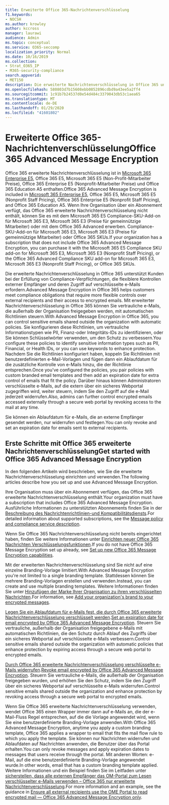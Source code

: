 ```yaml
---
title: Erweiterte Office 365-Nachrichtenverschlüsselung
f1.keywords:
- NOCSH
ms.author: krowley
author: kccross
manager: laurawi
audience: Admin
ms.topic: conceptual
ms.service: O365-seccomp
localization_priority: Normal
ms.date: 10/16/2019
ms.collection:
- Strat_O365_IP
- M365-security-compliance
search.appverid:
- MET150
description: Die erweiterte Nachrichtenverschlüsselung in Office 365 unterstützt Organisationen bei der Erfüllung Ihrer Compliance-Verpflichtungen, indem Administratoren die Möglichkeit erhalten, noch mehr mit geschützten Nachrichten zu tun.
ms.openlocfilehash: 580803d7b15608ebb0852896cdbd9a43ee5a2ff4
ms.sourcegitcommit: 1c91b7b24537d0e54d484c3379043db53c1aea65
ms.translationtype: MT
ms.contentlocale: de-DE
ms.lasthandoff: 01/29/2020
ms.locfileid: "41601802"
---
```

# <a name="office-365-advanced-message-encryption"></a><span data-ttu-id="bd214-103">Erweiterte Office 365-Nachrichtenverschlüsselung</span><span class="sxs-lookup"><span data-stu-id="bd214-103">Office 365 Advanced Message Encryption</span></span>

<span data-ttu-id="bd214-104">Office 365 erweiterte Nachrichtenverschlüsselung ist in [Microsoft 365 Enterprise E5](https://www.microsoft.com/microsoft-365/enterprise/home), Office 365 E5, Microsoft 365 E5 (Non-Profit-Mitarbeiter Preise), Office 365 Enterprise E5 (Nonprofit-Mitarbeiter Preise) und Office 365 Education A5 enthalten.</span><span class="sxs-lookup"><span data-stu-id="bd214-104">Office 365 Advanced Message Encryption is included in [Microsoft 365 Enterprise E5](https://www.microsoft.com/microsoft-365/enterprise/home), Office 365 E5, Microsoft 365 E5 (Nonprofit Staff Pricing), Office 365 Enterprise E5 (Nonprofit Staff Pricing), and Office 365 Education A5.</span></span> <span data-ttu-id="bd214-105">Wenn Ihre Organisation über ein Abonnement verfügt, das Office 365 erweiterte Nachrichtenverschlüsselung nicht enthält, können Sie es mit dem Microsoft 365 E5 Compliance-SKU-Add-on für Microsoft 365 E3, Microsoft 365 E3 (Preise für gemeinnützige Mitarbeiter) oder mit dem Office 365 Advanced erwerben. Compliance-SKU-Add-on für Microsoft 365 E3, Microsoft 365 E3 (Preise für gemeinnützige Mitarbeiter) oder Office 365 SKUs.</span><span class="sxs-lookup"><span data-stu-id="bd214-105">If your organization has a subscription that does not include Office 365 Advanced Message Encryption, you can purchase it with the Microsoft 365 E5 Compliance SKU add-on for Microsoft 365 E3, Microsoft 365 E3 (Nonprofit Staff Pricing), or the Office 365 Advanced Compliance SKU add-on for Microsoft 365 E3, Microsoft 365 E3 (Nonprofit Staff Pricing), or Office 365 SKUs.</span></span>

<span data-ttu-id="bd214-106">Die erweiterte Nachrichtenverschlüsselung in Office 365 unterstützt Kunden bei der Erfüllung von Compliance-Verpflichtungen, die flexiblere Kontrollen externer Empfänger und deren Zugriff auf verschlüsselte e-Mails erfordern.</span><span class="sxs-lookup"><span data-stu-id="bd214-106">Advanced Message Encryption in Office 365 helps customers meet compliance obligations that require more flexible controls over external recipients and their access to encrypted emails.</span></span> <span data-ttu-id="bd214-107">Mit erweiterter Nachrichtenverschlüsselung in Office 365 können Sie vertrauliche e-Mails, die außerhalb der Organisation freigegeben werden, mit automatischen Richtlinien steuern.</span><span class="sxs-lookup"><span data-stu-id="bd214-107">With Advanced Message Encryption in Office 365, you can control sensitive emails shared outside the organization with automatic policies.</span></span> <span data-ttu-id="bd214-108">Sie konfigurieren diese Richtlinien, um vertrauliche Informationstypen wie PII, Finanz-oder Integritäts-IDs zu identifizieren, oder Sie können Schlüsselwörter verwenden, um den Schutz zu verbessern.</span><span class="sxs-lookup"><span data-stu-id="bd214-108">You configure these policies to identify sensitive information types such as PII, Financial, or Health IDs, or you can use keywords to enhance protection.</span></span> <span data-ttu-id="bd214-109">Nachdem Sie die Richtlinien konfiguriert haben, koppeln Sie Richtlinien mit benutzerdefinierten e-Mail-Vorlagen und fügen dann ein Ablaufdatum für die zusätzliche Kontrolle von e-Mails hinzu, die der Richtlinie entsprechen.</span><span class="sxs-lookup"><span data-stu-id="bd214-109">Once you've configured the policies, you pair policies with custom branded email templates and then add an expiration date for extra control of emails that fit the policy.</span></span> <span data-ttu-id="bd214-110">Darüber hinaus können Administratoren verschlüsselte e-Mails, auf die extern über ein sicheres Webportal zugegriffen wird, weiter steuern, indem Sie den Zugriff auf die e-Mail jederzeit widerrufen.</span><span class="sxs-lookup"><span data-stu-id="bd214-110">Also, admins can further control encrypted emails accessed externally through a secure web portal by revoking access to the mail at any time.</span></span>

<span data-ttu-id="bd214-111">Sie können ein Ablaufdatum für e-Mails, die an externe Empfänger gesendet werden, nur widerrufen und festlegen.</span><span class="sxs-lookup"><span data-stu-id="bd214-111">You can only revoke and set an expiration date for emails sent to external recipients.</span></span>

## <a name="get-started-with-office-365-advanced-message-encryption"></a><span data-ttu-id="bd214-112">Erste Schritte mit Office 365 erweiterte Nachrichtenverschlüsselung</span><span class="sxs-lookup"><span data-stu-id="bd214-112">Get started with Office 365 Advanced Message Encryption</span></span>

<span data-ttu-id="bd214-113">In den folgenden Artikeln wird beschrieben, wie Sie die erweiterte Nachrichtenverschlüsselung einrichten und verwenden.</span><span class="sxs-lookup"><span data-stu-id="bd214-113">The following articles describe how you set up and use Advanced Message Encryption.</span></span>

<span data-ttu-id="bd214-114">Ihre Organisation muss über ein Abonnement verfügen, das Office 365 erweiterte Nachrichtenverschlüsselung enthält.</span><span class="sxs-lookup"><span data-stu-id="bd214-114">Your organization must have a subscription that includes Office 365 Advanced Message Encryption.</span></span> <span data-ttu-id="bd214-115">Ausführliche Informationen zu unterstützten Abonnements finden Sie in der [Beschreibung des Nachrichtenrichtlinien-und Kompatibilitätsdiensts](https://docs.microsoft.com/office365/servicedescriptions/exchange-online-service-description/message-policy-and-compliance).</span><span class="sxs-lookup"><span data-stu-id="bd214-115">For detailed information about supported subscriptions, see the [Message policy and compliance service description](https://docs.microsoft.com/office365/servicedescriptions/exchange-online-service-description/message-policy-and-compliance).</span></span>

<span data-ttu-id="bd214-116">Wenn Sie Office 365 Nachrichtenverschlüsselung nicht bereits eingerichtet haben, finden Sie weitere Informationen unter [Einrichten neuer Office 365 Nachrichten Verschlüsselungsfunktionen](set-up-new-message-encryption-capabilities.md).</span><span class="sxs-lookup"><span data-stu-id="bd214-116">If you do not have Office 365 Message Encryption set up already, see [Set up new Office 365 Message Encryption capabilities](set-up-new-message-encryption-capabilities.md).</span></span>

<span data-ttu-id="bd214-117">Mit der erweiterten Nachrichtenverschlüsselung sind Sie nicht auf eine einzelne Branding-Vorlage limitiert.</span><span class="sxs-lookup"><span data-stu-id="bd214-117">With Advanced Message Encryption you're not limited to a single branding template.</span></span> <span data-ttu-id="bd214-118">Stattdessen können Sie mehrere Branding-Vorlagen erstellen und verwenden.</span><span class="sxs-lookup"><span data-stu-id="bd214-118">Instead, you can create and use multiple branding templates.</span></span> <span data-ttu-id="bd214-119">Weitere Informationen finden Sie unter [Hinzufügen der Marke Ihrer Organisation zu ihren verschlüsselten Nachrichten](add-your-organization-brand-to-encrypted-messages.md).</span><span class="sxs-lookup"><span data-stu-id="bd214-119">For information, see [Add your organization's brand to your encrypted messages](add-your-organization-brand-to-encrypted-messages.md).</span></span>

<span data-ttu-id="bd214-120">[Legen Sie ein Ablaufdatum für e-Mails fest, die durch Office 365 erweiterte Nachrichtenverschlüsselung verschlüsselt werden](ome-advanced-expiration.md).</span><span class="sxs-lookup"><span data-stu-id="bd214-120">[Set an expiration date for email encrypted by Office 365 Advanced Message Encryption](ome-advanced-expiration.md).</span></span> <span data-ttu-id="bd214-121">Steuern Sie vertrauliche, außerhalb der Organisation freigegebene e-Mails mit automatischen Richtlinien, die den Schutz durch Ablauf des Zugriffs über ein sicheres Webportal auf verschlüsselte e-Mails verbessern.</span><span class="sxs-lookup"><span data-stu-id="bd214-121">Control sensitive emails shared outside the organization with automatic policies that enhance protection by expiring access through a secure web portal to encrypted emails.</span></span>

<span data-ttu-id="bd214-122">[Durch Office 365 erweiterte Nachrichtenverschlüsselung verschlüsselte e-Mails widerrufen](revoke-ome-encrypted-mail.md).</span><span class="sxs-lookup"><span data-stu-id="bd214-122">[Revoke email encrypted by Office 365 Advanced Message Encryption](revoke-ome-encrypted-mail.md).</span></span> <span data-ttu-id="bd214-123">Steuern Sie vertrauliche e-Mails, die außerhalb der Organisation freigegeben wurden, und erhöhen Sie den Schutz, indem Sie den Zugriff über ein sicheres Webportal auf verschlüsselte e-Mails widerrufen.</span><span class="sxs-lookup"><span data-stu-id="bd214-123">Control sensitive emails shared outside the organization and enhance protection by revoking access through a secure web portal to encrypted emails.</span></span>  

<span data-ttu-id="bd214-124">Wenn Sie Office 365 erweiterte Nachrichtenverschlüsselung verwenden, wendet Office 365 einen Wrapper immer dann auf e-Mails an, die der e-Mail-Fluss Regel entsprechen, auf die die Vorlage angewendet wird, wenn Sie eine benutzerdefinierte Branding-Vorlage anwenden.</span><span class="sxs-lookup"><span data-stu-id="bd214-124">With Office 365 Advanced Message Encryption, anytime you apply a custom branding template, Office 365 applies a wrapper to email that fits the mail flow rule to which you apply the template.</span></span> <span data-ttu-id="bd214-125">Sie können nur Nachrichten widerrufen und Ablaufdaten auf Nachrichten anwenden, die Benutzer über das Portal erhalten.</span><span class="sxs-lookup"><span data-stu-id="bd214-125">You can only revoke messages and apply expiration dates to messages that users receive through the portal.</span></span> <span data-ttu-id="bd214-126">Mit anderen Worten: e-Mail, auf die eine benutzerdefinierte Branding-Vorlage angewendet wurde.</span><span class="sxs-lookup"><span data-stu-id="bd214-126">In other words, email that has a custom branding template applied.</span></span> <span data-ttu-id="bd214-127">Weitere Informationen und ein Beispiel finden Sie im Leitfaden unter [sicherstellen, dass alle externen Empfänger das OM-Portal zum Lesen verschlüsselter e-Mails verwenden – Office 365 nur erweiterte Nachrichtenverschlüsselung](manage-office-365-message-encryption.md#ensure-all-external-recipients-use-the-ome-portal-to-read-encrypted-mail--office-365-advanced-message-encryption-only).</span><span class="sxs-lookup"><span data-stu-id="bd214-127">For more information and an example, see  the guidance in [Ensure all external recipients use the OME Portal to read encrypted mail — Office 365 Advanced Message Encryption only](manage-office-365-message-encryption.md#ensure-all-external-recipients-use-the-ome-portal-to-read-encrypted-mail--office-365-advanced-message-encryption-only).</span></span>
